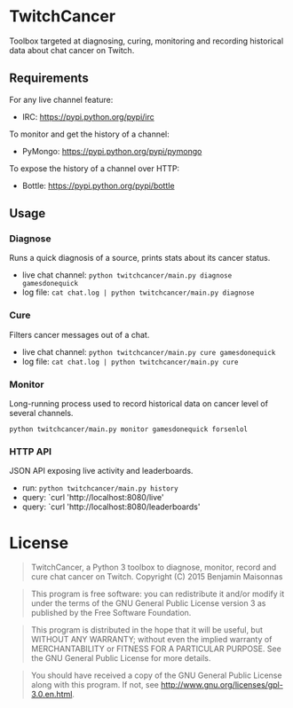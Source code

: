 # TwitchCancer

Toolbox targeted at diagnosing, curing, monitoring and recording historical data
about chat cancer on Twitch.

## Requirements

For any live channel feature:
- IRC: https://pypi.python.org/pypi/irc

To monitor and get the history of a channel:
- PyMongo: https://pypi.python.org/pypi/pymongo

To expose the history of a channel over HTTP:
- Bottle: https://pypi.python.org/pypi/bottle

## Usage

### Diagnose

Runs a quick diagnosis of a source, prints stats about its cancer status.

- live chat channel: `python twitchcancer/main.py diagnose gamesdonequick`
- log file: `cat chat.log | python twitchcancer/main.py diagnose`

### Cure

Filters cancer messages out of a chat.

- live chat channel: `python twitchcancer/main.py cure gamesdonequick`
- log file: `cat chat.log | python twitchcancer/main.py cure`

### Monitor

Long-running process used to record historical data on cancer level of several channels.

`python twitchcancer/main.py monitor gamesdonequick forsenlol`

### HTTP API

JSON API exposing live activity and leaderboards.

- run: `python twitchcancer/main.py history`
- query: `curl 'http://localhost:8080/live'
- query: `curl 'http://localhost:8080/leaderboards'

# License

> TwitchCancer, a Python 3 toolbox to diagnose, monitor, record and cure chat cancer on Twitch.
> Copyright (C) 2015 Benjamin Maisonnas

> This program is free software: you can redistribute it and/or modify
it under the terms of the GNU General Public License version 3 as published by
the Free Software Foundation.

> This program is distributed in the hope that it will be useful,
but WITHOUT ANY WARRANTY; without even the implied warranty of
MERCHANTABILITY or FITNESS FOR A PARTICULAR PURPOSE.  See the
GNU General Public License for more details.

> You should have received a copy of the GNU General Public License
along with this program.  If not, see <http://www.gnu.org/licenses/gpl-3.0.en.html>.
